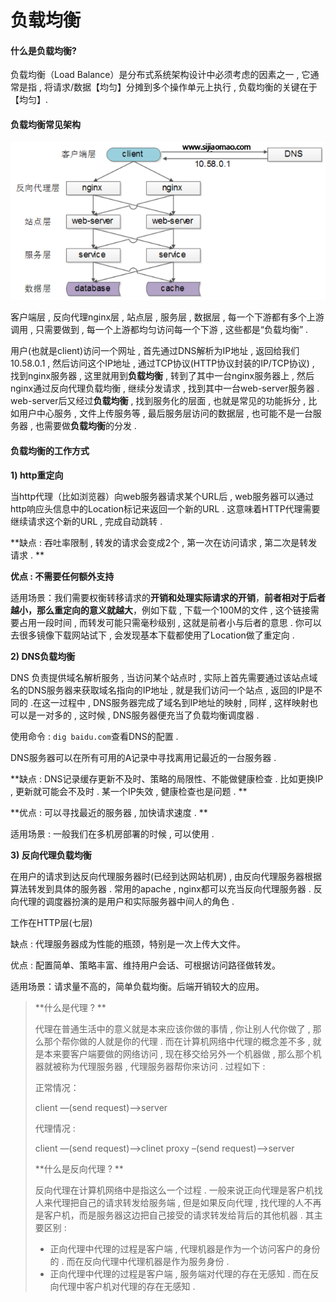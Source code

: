 # 负载均衡

#### **什么是负载均衡?**

负载均衡（Load Balance）是分布式系统架构设计中必须考虑的因素之一 , 它通常是指 , 将请求/数据【均匀】分摊到多个操作单元上执行 , 负载均衡的关键在于【均匀】.

#### **负载均衡常见架构**

![](/assets/fuzaijunheng.png)

客户端层 , 反向代理nginx层 , 站点层 , 服务层 , 数据层 , 每一个下游都有多个上游调用 , 只需要做到 , 每一个上游都均匀访问每一个下游 , 这些都是“负载均衡” .

用户\(也就是client\)访问一个网址 , 首先通过DNS解析为IP地址 , 返回给我们10.58.0.1 , 然后访问这个IP地址 , 通过TCP协议\(HTTP协议封装的IP/TCP协议\) , 找到nginx服务器 , 这里就用到**负载均衡** , 转到了其中一台nginx服务器上 , 然后nginx通过反向代理负载均衡 , 继续分发请求 , 找到其中一台web-server服务器 . web-server后又经过**负载均衡** , 找到服务化的层面 , 也就是常见的功能拆分 , 比如用户中心服务 , 文件上传服务等 , 最后服务层访问的数据层 , 也可能不是一台服务器 , 也需要做**负载均衡**的分发 .

#### 负载均衡的工作方式

**1\) http重定向**

当http代理（比如浏览器）向web服务器请求某个URL后 , web服务器可以通过http响应头信息中的Location标记来返回一个新的URL . 这意味着HTTP代理需要继续请求这个新的URL , 完成自动跳转 .

**缺点 : 吞吐率限制 , 转发的请求会变成2个 , 第一次在访问请求 , 第二次是转发请求 . **

**优点 : 不需要任何额外支持**

适用场景：我们需要权衡转移请求的**开销和处理实际请求的开销**，**前者相对于后者越小，那么重定向的意义就越大**，例如下载 , 下载一个100M的文件 , 这个链接需要占用一段时间 , 而转发可能只需毫秒级别 , 这就是前者小与后者的意思 . 你可以去很多镜像下载网站试下 , 会发现基本下载都使用了Location做了重定向 .

**2\) DNS负载均衡**

DNS 负责提供域名解析服务 , 当访问某个站点时 , 实际上首先需要通过该站点域名的DNS服务器来获取域名指向的IP地址 , 就是我们访问一个站点 , 返回的IP是不同的 .在这一过程中 , DNS服务器完成了域名到IP地址的映射 , 同样 , 这样映射也可以是一对多的 , 这时候 , DNS服务器便充当了负载均衡调度器 .

使用命令 : `dig baidu.com`查看DNS的配置 .

DNS服务器可以在所有可用的A记录中寻找离用记最近的一台服务器 .

**缺点 :  DNS记录缓存更新不及时、策略的局限性、不能做健康检查 . 比如更换IP , 更新就可能会不及时 . 某一个IP失效 , 健康检查也是问题 . **

**优点 : 可以寻找最近的服务器 , 加快请求速度 . **

适用场景 : 一般我们在多机房部署的时候 , 可以使用 .

**3\) 反向代理负载均衡**

在用户的请求到达反向代理服务器时\(已经到达网站机房\) , 由反向代理服务器根据算法转发到具体的服务器 . 常用的apache , nginx都可以充当反向代理服务器 . 反向代理的调度器扮演的是用户和实际服务器中间人的角色 . 

工作在HTTP层\(七层\)

缺点 : 代理服务器成为性能的瓶颈，特别是一次上传大文件。

优点 : 配置简单、策略丰富、维持用户会话、可根据访问路径做转发。

适用场景：请求量不高的，简单负载均衡。后端开销较大的应用。

> **什么是代理 ? **
>
> 代理在普通生活中的意义就是本来应该你做的事情 , 你让别人代你做了 , 那么那个帮你做的人就是你的代理 . 而在计算机网络中代理的概念差不多 , 就是本来要客户端要做的网络访问 , 现在移交给另外一个机器做 , 那么那个机器就被称为代理服务器 , 代理服务器帮你来访问 . 过程如下 : 
>
> 正常情况： 
>
> client —\(send request\)—&gt;server
>
> 代理情况 :  
>
> client —\(send request\)—&gt;clinet proxy –\(send request\)—&gt;server
>
> **什么是反向代理 ? **
>
> 反向代理在计算机网络中是指这么一个过程 . 一般来说正向代理是客户机找人来代理把自己的请求转发给服务端 , 但是如果反向代理 , 找代理的人不再是客户机，而是服务器这边把自己接受的请求转发给背后的其他机器 . 其主要区别 : 
>
> * 正向代理中代理的过程是客户端 , 代理机器是作为一个访问客户的身份的 . 而在反向代理中代理机器是作为服务身份 . 
> * 正向代理中代理的过程是客户端 , 服务端对代理的存在无感知 . 而在反向代理中客户机对代理的存在无感知 .





